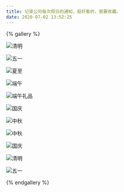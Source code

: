 ```yaml
---
title: 记录公司每次假日的通知，挺好看的，我要收藏。
date: 2020-07-02 13:52:25
---
```

{% gallery %}

![清明](https://hwy-figure-bed.oss-cn-hangzhou.aliyuncs.com/image/20200702135316.jpg)

![五一](https://hwy-figure-bed.oss-cn-hangzhou.aliyuncs.com/image/20200702135419.jpg)

![夏至](https://hwy-figure-bed.oss-cn-hangzhou.aliyuncs.com/image/20200702135439.jpg)

![端午](https://hwy-figure-bed.oss-cn-hangzhou.aliyuncs.com/image/20200702135514.jpg)

![端午礼品](https://hwy-figure-bed.oss-cn-hangzhou.aliyuncs.com/image/20200702135537.jpg)

![国庆](https://hwy-figure-bed.oss-cn-hangzhou.aliyuncs.com/image/20200702135608.png)

![中秋](https://hwy-figure-bed.oss-cn-hangzhou.aliyuncs.com/image/20200702135635.jpg)

![中秋](https://hwy-figure-bed.oss-cn-hangzhou.aliyuncs.com/image/20200922094726.png)

![国庆](https://hwy-figure-bed.oss-cn-hangzhou.aliyuncs.com/image/20200922094740.png)

![清明](https://z3.ax1x.com/2021/03/26/6jzLkD.jpg)

![五一](https://z3.ax1x.com/2021/04/23/cXFopn.jpg)

{% endgallery %}